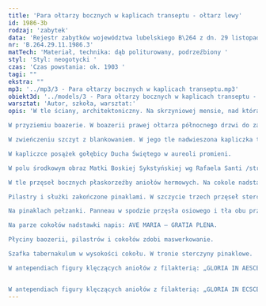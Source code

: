 ```yaml
---
title: 'Para ołtarzy bocznych w kaplicach transeptu - ołtarz lewy'
id: 1986-3b
rodzaj: 'zabytek'
data: 'Rejestr zabytków województwa lubelskiego B\264 z dn. 29 listopada 1986 r. '
nr: 'B.264.29.11.1986.3'
matTech: 'Materiał, technika: dąb politurowany, podrzeźbiony '
styl: 'Styl: neogotycki '
czas: 'Czas powstania: ok. 1903 '
tagi: ""
ekstra: ""
mp3: '../mp3/3 - Para ołtarzy bocznych w kaplicach transeptu.mp3'
obiekt3d: '../models/3 - Para ołtarzy bocznych w kaplicach transeptu - ołtarz lewy.glb'
warsztat: 'Autor, szkoła, warsztat:'
opis: 'W tle ściany, architektoniczny. Na skrzyniowej mensie, nad którą cokołowa nadstawka, retabulum trzyprzęsłowe. 

W przyziemiu boazerie. W boazerii prawej ołtarza północnego drzwi do zakrystii. Retabulum wyciągnięte do góry płycinami ostrołukowych przęseł i podwyższone pinaklami. 

W zwieńczeniu szczyt z blankowaniem. W jego tle nadwieszona kapliczka trzech wimperg. 

W kapliczce posążek gołębicy Ducha Świętego w aureoli promieni. 

W polu środkowym obraz Matki Boskiej Sykstyńskiej wg Rafaela Santi /strona północna/ i obraz św. Józefa /strona południowa/. 

W tle przęseł bocznych płaskorzeźby aniołów hermowych. Na cokole nadstawki cztery gipsowe posążki ewangelistów. 

Pilastry i służki zakończone pinaklami. W szczycie trzech przęseł sterczyny w kształcie lilii z pierzastą palmetą i liściastym zwojem. 

Na pinaklach pełzanki. Panneau w spodzie przęsła osiowego i tła obu przęseł, zdobi rytowana kratownica, w oczkach której motyw lilii. 

Na parze cokołów nadstawki napis: AVE MARIA – GRATIA PLENA. 

Płyciny baozerii, pilastrów i cokołów zdobi maswerkowanie. 

Szafka tabernakulum w wysokości cokołu. W tronie sterczyny pinaklowe.

W antependiach figury klęczących aniołów z filakterią: „GLORIA IN AESCELSIS DEO”.


W antependiach figury klęczących aniołów z filakterią: „GLORIA IN ECSCELSIS DEO”.'
---
```















